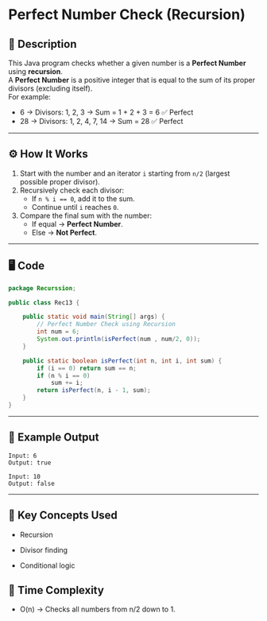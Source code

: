 # Perfect Number Check (Recursion)

## 📌 Description
This Java program checks whether a given number is a **Perfect Number** using **recursion**.  
A **Perfect Number** is a positive integer that is equal to the sum of its proper divisors (excluding itself).  
For example:  
- 6 → Divisors: 1, 2, 3 → Sum = 1 + 2 + 3 = 6 ✅ Perfect  
- 28 → Divisors: 1, 2, 4, 7, 14 → Sum = 28 ✅ Perfect  

---

## ⚙️ How It Works
1. Start with the number and an iterator `i` starting from `n/2` (largest possible proper divisor).
2. Recursively check each divisor:
   - If `n % i == 0`, add it to the sum.
   - Continue until `i` reaches `0`.
3. Compare the final sum with the number:
   - If equal → **Perfect Number**.
   - Else → **Not Perfect**.

---

## 🖥️ Code
```java
package Recurssion;

public class Rec13 {

    public static void main(String[] args) {
        // Perfect Number Check using Recursion
        int num = 6;
        System.out.println(isPerfect(num , num/2, 0));
    }

    public static boolean isPerfect(int n, int i, int sum) {
        if (i == 0) return sum == n;
        if (n % i == 0)
            sum += i;
        return isPerfect(n, i - 1, sum);
    }
}
```
---
## 📌 Example Output
```
Input: 6
Output: true

Input: 10
Output: false
```
---
## 🧠 Key Concepts Used
- Recursion

- Divisor finding

- Conditional logic

## 🔹 Time Complexity
- O(n) → Checks all numbers from n/2 down to 1.

